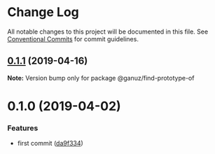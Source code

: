 # Change Log

All notable changes to this project will be documented in this file.
See [Conventional Commits](https://conventionalcommits.org) for commit guidelines.

## [0.1.1](https://github.com/yisraelx/ganuz/compare/v0.1.0...v0.1.1) (2019-04-16)

**Note:** Version bump only for package @ganuz/find-prototype-of





# 0.1.0 (2019-04-02)


### Features

* first commit ([da9f334](https://github.com/yisraelx/ganuz/commit/da9f334))
